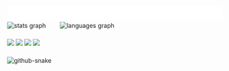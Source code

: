 <div>
  <img src="greetings.svg" height="35">
</div>

<div align="left">
  <img src="https://github-readme-stats.vercel.app/api?username=TheGeniusOfEternity&hide_title=false&hide_rank=true&show_icons=true&include_all_commits=true&count_private=true&disable_animations=false&theme=material-palenight&hide_border=true&custom_title=Activity" alt="stats graph"  height="200" />
  <img width="25">
  <img src="https://github-readme-stats.vercel.app/api/top-langs?username=TheGeniusOfEternity&locale=en&hide_title=false&layout=compact&card_width=320&langs_count=8&theme=material-palenight&hide_border=true&custom_title=Languages" alt="languages graph" height="200"/>
</div>

###

<div align="left">
  <img src="https://img.shields.io/badge/PHP-484C89?style=for-the-badge&logo=php&logoColor=8892be" height="35">
  <img src="https://img.shields.io/badge/vuejs-%2335495e.svg?style=for-the-badge&logo=vuedotjs&logoColor=%234FC08D" height="35">
  <img src="https://img.shields.io/badge/typescript-%23007ACC.svg?style=for-the-badge&logo=typescript&logoColor=white" height="35">
  <img src="https://img.shields.io/badge/Kotlin-A97BFF.svg?style=for-the-badge&logo=Kotlin" height="35">
</div>

###

<picture>
  <source media="(prefers-color-scheme: dark)" srcset="https://raw.githubusercontent.com/TheGeniusOfEternity/TheGeniusOfEternity/output/github-snake-dark.svg" />
  <source media="(prefers-color-scheme: light)" srcset="https://raw.githubusercontent.com/TheGeniusOfEternity/TheGeniusOfEternity/output/github-snake.svg" />
  <img alt="github-snake" src="https://raw.githubusercontent.com/tobiasmeyhoefer/tobiasmeyhoefer/output/github-snake.svg" />
</picture>
